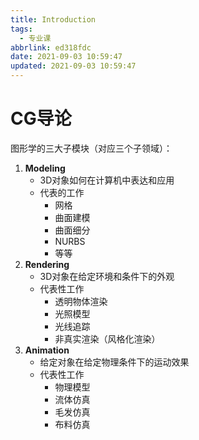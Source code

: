 ```yaml
---
title: Introduction
tags:
  - 专业课
abbrlink: ed318fdc
date: 2021-09-03 10:59:47
updated: 2021-09-03 10:59:47
---
```

# CG导论
图形学的三大子模块（对应三个子领域）：
1. **Modeling** 
   - 3D对象如何在计算机中表达和应用
   - 代表的工作
     - 网格
     - 曲面建模
     - 曲面细分
     - NURBS
     - 等等
2. **Rendering** 
   - 3D对象在给定环境和条件下的外观
   - 代表性工作
     - 透明物体渲染
     - 光照模型
     - 光线追踪
     - 非真实渲染（风格化渲染）
3. **Animation**
   - 给定对象在给定物理条件下的运动效果
   - 代表性工作
     - 物理模型
     - 流体仿真
     - 毛发仿真
     - 布料仿真